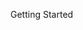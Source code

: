 <section class="hero is-primary">
  <div class="hero-body">
    <p class="title">Getting Started</p>
  </div>
</section>
